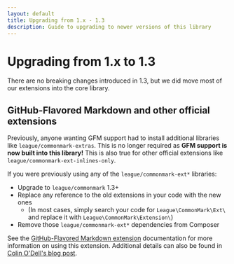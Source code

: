 ```yaml
---
layout: default
title: Upgrading from 1.x - 1.3
description: Guide to upgrading to newer versions of this library
---
```


# Upgrading from 1.x to 1.3

There are no breaking changes introduced in 1.3, but we did move most of our extensions into the core library.

## GitHub-Flavored Markdown and other official extensions

Previously, anyone wanting GFM support had to install additional libraries like `league/commonmark-extras`.  This is no longer required as **GFM support is now built into this library!**  This is also true for other official extensions like `league/commonmark-ext-inlines-only`.

If you were previously using any of the `league/commonmark-ext*` libraries:

- Upgrade to `league/commonmark` 1.3+
- Replace any reference to the old extensions in your code with the new ones
  - (In most cases, simply search your code for `League\CommonMark\Ext\` and replace it with `League\CommonMark\Extension\`)
- Remove those `league/commonmark-ext*` dependencies from Composer

See the [GitHub-Flavored Markdown extension](/1.3/extensions/github-flavored-markdown/) documentation for more information on using this extension.  Additional details can also be found in [Colin O'Dell's blog post](https://www.colinodell.com/blog/202002/league-commonmark-130-adds-full-gfm-support).

